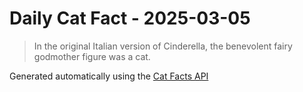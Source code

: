 # Daily Cat Fact - 2025-03-05

> In the original Italian version of Cinderella, the benevolent fairy godmother figure was a cat.

Generated automatically using the [Cat Facts API](https://catfact.ninja)
